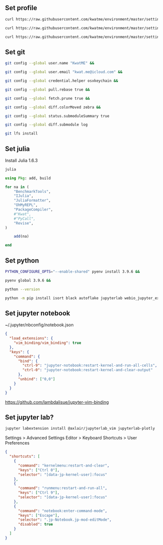## Set profile

```sh
curl https://raw.githubusercontent.com/kwatme/environment/master/setting/zshrc > ~/.zshrc &&

curl https://raw.githubusercontent.com/kwatme/environment/master/setting/vimrc > ~/.vimrc &&

curl https://raw.githubusercontent.com/kwatme/environment/master/setting/JuliaFormatter.toml > ~/.JuliaFormatter.toml
```

## Set git

```sh
git config --global user.name "KwatME" &&

git config --global user.email "kwat.me@icloud.com" &&

git config --global credential.helper osxkeychain &&

git config --global pull.rebase true &&

git config --global fetch.prune true &&

git config --global diff.colorMoved zebra &&

git config --global status.submoduleSummary true

git config --global diff.submodule log

git lfs install
```

## Set julia

Install Julia 1.6.3

```sh
julia
```

```julia
using Pkg: add, build

for na in (
    "BenchmarkTools",
    "IJulia",
    "JuliaFormatter",
    "OhMyREPL",
    "PackageCompiler",
    #"Kwat",
    #"PyCall",
    "Revise",
)

    add(na)

end
```

## Set python

```sh
PYTHON_CONFIGURE_OPTS="--enable-shared" pyenv install 3.9.6 &&

pyenv global 3.9.6 &&

python --version
```

```sh
python -m pip install isort black autoflake jupyterlab webio_jupyter_extension kaleido
```

## Set jupyter notebook

~/.jupyter/nbconfig/notebook.json

```json
{
  "load_extensions": {
    "vim_binding/vim_binding": true
  },
  "keys": {
    "command": {
      "bind": {
        "ctrl-9": "jupyter-notebook:restart-kernel-and-run-all-cells",
        "ctrl-0": "jupyter-notebook:restart-kernel-and-clear-output"
      },
      "unbind": ["0,0"]
    }
  }
}
```

https://github.com/lambdalisue/jupyter-vim-binding

## Set jupyter lab?

```sh
jupyter labextension install @axlair/jupyterlab_vim jupyterlab-plotly
```

Settings > Advanced Settings Editor > Keyboard Shortcuts > User Preferences

```json
{
  "shortcuts": [
    {
      "command": "kernelmenu:restart-and-clear",
      "keys": ["Ctrl 0"],
      "selector": "[data-jp-kernel-user]:focus"
    },
    {
      "command": "runmenu:restart-and-run-all",
      "keys": ["Ctrl 9"],
      "selector": "[data-jp-kernel-user]:focus"
    },
    {
      "command": "notebook:enter-command-mode",
      "keys": ["Escape"],
      "selector": ".jp-Notebook.jp-mod-editMode",
      "disabled": true
    }
  ]
}
```

